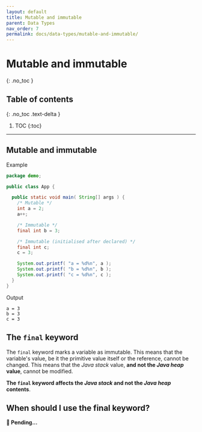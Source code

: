 ```yaml
---
layout: default
title: Mutable and immutable
parent: Data Types
nav_order: 7
permalink: docs/data-types/mutable-and-immutable/
---
```


# Mutable and immutable
{: .no_toc }

## Table of contents
{: .no_toc .text-delta }

1. TOC
{:toc}

---

## Mutable and immutable

Example

```java
package demo;

public class App {

  public static void main( String[] args ) {
    /* Mutable */
    int a = 2;
    a++;

    /* Immutable */
    final int b = 3;

    /* Immutable (initialised after declared) */
    final int c;
    c = 3;

    System.out.printf( "a = %d%n", a );
    System.out.printf( "b = %d%n", b );
    System.out.printf( "c = %d%n", c );
  }
}
```

Output

```
a = 3
b = 3
c = 3
```

## The `final` keyword

The `final` keyword marks a variable as immutable.  This means that the variable's value, be it the primitive value itself or the reference, cannot be changed.  This means that the *Java stack* value, **and not the *Java heap* value**, cannot be modified.

**The `final` keyword affects the *Java stack* and not the *Java heap* contents**.

## When should I use the final keyword?

**🚧 Pending...**
